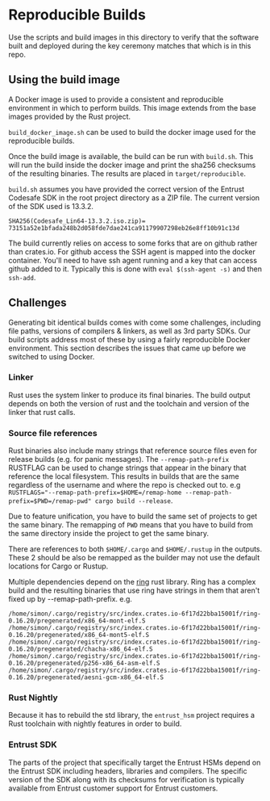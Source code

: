# Reproducible Builds

Use the scripts and build images in this directory to verify that the software
built and deployed during the key ceremony matches that which is in this repo.

## Using the build image

A Docker image is used to provide a consistent and reproducible environment in
which to perform builds. This image extends from the base images provided by the
Rust project.

`build_docker_image.sh` can be used to build the docker image used for the
reproducible builds.

Once the build image is available, the build can be run with `build.sh`. This
will run the build inside the docker image and print the sha256 checksums
of the resulting binaries. The results are placed in `target/reproducible`.

`build.sh` assumes you have provided the correct version of the Entrust Codesafe SDK in
the root project directory as a ZIP file. The current version of the SDK used is 13.3.2.

```
SHA256(Codesafe_Lin64-13.3.2.iso.zip)= 73151a52e1bfada248b2d058fde7dae241ca91179907298eb26e8ff10b91c13d
```

The build currently relies on access to some forks that are on github rather than
crates.io. For github access the SSH agent is mapped into the docker container.
You'll need to have ssh agent running and a key that can access github added to it.
Typically this is done with `eval $(ssh-agent -s)` and then `ssh-add`.


## Challenges

Generating bit identical builds comes with come some challenges, including
file paths, versions of compilers & linkers, as well as 3rd party SDKs. Our
build scripts address most of these by using a fairly reproducible Docker
environment. This section describes the issues that came up before we
switched to using Docker.

### Linker

Rust uses the system linker to produce its final binaries. The build output
depends on both the version of rust and the toolchain and version of the linker
that rust calls.

### Source file references

Rust binaries also include many strings that reference source files even for
release builds (e.g. for panic messages). The `--remap-path-prefix` RUSTFLAG can
be used to change strings that appear in the binary that reference the local
filesystem. This results in builds that are the same regardless of the username
and where the repo is checked out to. e.g
`RUSTFLAGS="--remap-path-prefix=$HOME=/remap-home
--remap-path-prefix=$PWD=/remap-pwd" cargo build --release`.

Due to feature unification, you have to build the same set of projects to get the
same binary. The remapping of `PWD` means that you have to build from the same
directory inside the project to get the same binary.

There are references to both `$HOME/.cargo` and `$HOME/.rustup` in the outputs. These
2 should be also be remapped as the builder may not use the default locations
for Cargo or Rustup.

Multiple dependencies depend on the [ring](https://github.com/briansmith/ring)
rust library. Ring has a complex build and the resulting binaries that use ring
have strings in them that aren't fixed up by --remap-path-prefix. e.g.

```
/home/simon/.cargo/registry/src/index.crates.io-6f17d22bba15001f/ring-0.16.20/pregenerated/x86_64-mont-elf.S
/home/simon/.cargo/registry/src/index.crates.io-6f17d22bba15001f/ring-0.16.20/pregenerated/x86_64-mont5-elf.S
/home/simon/.cargo/registry/src/index.crates.io-6f17d22bba15001f/ring-0.16.20/pregenerated/chacha-x86_64-elf.S
/home/simon/.cargo/registry/src/index.crates.io-6f17d22bba15001f/ring-0.16.20/pregenerated/p256-x86_64-asm-elf.S
/home/simon/.cargo/registry/src/index.crates.io-6f17d22bba15001f/ring-0.16.20/pregenerated/aesni-gcm-x86_64-elf.S
```

### Rust Nightly

Because it has to rebuild the std library, the `entrust_hsm` project requires a
Rust toolchain with nightly features in order to build.

### Entrust SDK

The parts of the project that specifically target the Entrust HSMs depend on the
Entrust SDK including headers, libraries and compilers. The specific version of
the SDK along with its checksums for verification is typically available from
Entrust customer support for Entrust customers.
